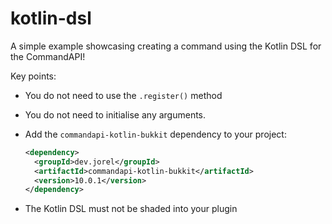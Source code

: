 # kotlin-dsl

A simple example showcasing creating a command using the Kotlin DSL for the CommandAPI!

Key points:

- You do not need to use the `.register()` method
- You do not need to initialise any arguments.
- Add the `commandapi-kotlin-bukkit` dependency to your project:

  ```xml
  <dependency>
    <groupId>dev.jorel</groupId>
    <artifactId>commandapi-kotlin-bukkit</artifactId>
    <version>10.0.1</version>
  </dependency>
  ```

- The Kotlin DSL must not be shaded into your plugin
